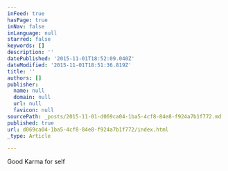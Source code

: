 ```yaml
---
inFeed: true
hasPage: true
inNav: false
inLanguage: null
starred: false
keywords: []
description: ''
datePublished: '2015-11-01T18:52:09.040Z'
dateModified: '2015-11-01T18:51:36.819Z'
title: ''
authors: []
publisher:
  name: null
  domain: null
  url: null
  favicon: null
sourcePath: _posts/2015-11-01-d069ca04-1ba5-4cf8-84e8-f924a7b1f772.md
published: true
url: d069ca04-1ba5-4cf8-84e8-f924a7b1f772/index.html
_type: Article

---
```

Good Karma for self